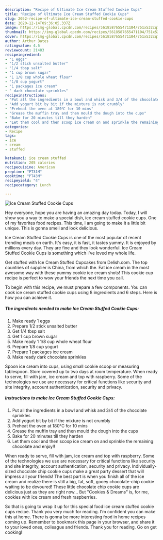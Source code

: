 ```yaml
---
description: "Recipe of Ultimate Ice Cream Stuffed Cookie Cups"
title: "Recipe of Ultimate Ice Cream Stuffed Cookie Cups"
slug: 2052-recipe-of-ultimate-ice-cream-stuffed-cookie-cups
date: 2020-12-14T09:36:05.337Z
image: https://img-global.cpcdn.com/recipes/5618587655471104/751x532cq70/ice-cream-stuffed-cookie-cups-recipe-main-photo.jpg
thumbnail: https://img-global.cpcdn.com/recipes/5618587655471104/751x532cq70/ice-cream-stuffed-cookie-cups-recipe-main-photo.jpg
cover: https://img-global.cpcdn.com/recipes/5618587655471104/751x532cq70/ice-cream-stuffed-cookie-cups-recipe-main-photo.jpg
author: Arthur Bates
ratingvalue: 4.6
reviewcount: 21483
recipeingredient:
- "1 eggs"
- "1/2 stick unsalted butter"
- "1/4 tbsp salt"
- "1 cup brown sugar"
- "1 1/8 cup whole wheat flour"
- "1/8 cup yogurt"
- "1 packages ice cream"
- " dark chocolate sprinkles"
recipeinstructions:
- "Put all the ingredients in a bowl and whisk and 3/4 of the chocolate sprinkles"
- "Add yogurt bit by bit if the mixture is not crumbly"
- "Preheat the oven at 180℃ for 10 mins"
- "Grease the muffin tray and then mould the dough into the cups"
- "Bake for 20 minutes till they harden"
- "Let them cool and then scoop ice cream on and sprinkle the remaining chocolate and enjoy!!"
categories:
- Recipe
tags:
- ice
- cream
- stuffed

katakunci: ice cream stuffed 
nutrition: 205 calories
recipecuisine: American
preptime: "PT31M"
cooktime: "PT43M"
recipeyield: "4"
recipecategory: Lunch

---
```



![Ice Cream Stuffed Cookie Cups](https://img-global.cpcdn.com/recipes/5618587655471104/751x532cq70/ice-cream-stuffed-cookie-cups-recipe-main-photo.jpg)

Hey everyone, hope you are having an amazing day today. Today, I will show you a way to make a special dish, ice cream stuffed cookie cups. One of my favorites food recipes. This time, I am going to make it a little bit unique. This is gonna smell and look delicious.

Ice Cream Stuffed Cookie Cups is one of the most popular of recent trending meals on earth. It's easy, it is fast, it tastes yummy. It is enjoyed by millions every day. They are fine and they look wonderful. Ice Cream Stuffed Cookie Cups is something which I've loved my whole life.

Get stuffed with Ice Cream Stuffed Cupcakes from Delish.com. The top countries of supplier is China, from which the. Eat ice cream in the most awesome way with these yummy cookie ice cream shots! This cookie cup recipe is perfect to wow your friends the next time you call.


To begin with this recipe, we must prepare a few components. You can cook ice cream stuffed cookie cups using 8 ingredients and 6 steps. Here is how you can achieve it.

<!--inarticleads1-->

##### The ingredients needed to make Ice Cream Stuffed Cookie Cups:

1. Make ready 1 eggs
1. Prepare 1/2 stick unsalted butter
1. Get 1/4 tbsp salt
1. Get 1 cup brown sugar
1. Make ready 1 1/8 cup whole wheat flour
1. Prepare 1/8 cup yogurt
1. Prepare 1 packages ice cream
1. Make ready  dark chocolate sprinkles


Spoon ice cream into cups, using small cookie scoop or measuring tablespoon. Store covered up to two days at room temperature. When ready to serve, fill with jam, ice cream and top with raspberry. Some of the technologies we use are necessary for critical functions like security and site integrity, account authentication, security and privacy. 

<!--inarticleads2-->

##### Instructions to make Ice Cream Stuffed Cookie Cups:

1. Put all the ingredients in a bowl and whisk and 3/4 of the chocolate sprinkles
1. Add yogurt bit by bit if the mixture is not crumbly
1. Preheat the oven at 180℃ for 10 mins
1. Grease the muffin tray and then mould the dough into the cups
1. Bake for 20 minutes till they harden
1. Let them cool and then scoop ice cream on and sprinkle the remaining chocolate and enjoy!!


When ready to serve, fill with jam, ice cream and top with raspberry. Some of the technologies we use are necessary for critical functions like security and site integrity, account authentication, security and privacy. Individually-sized chocolate chip cookie cups make a great party dessert that will impress all your friends! The best part is when you finish all of the ice cream and realize there is still a big, fat, soft, gooey chocolate-chip cookie waiting to be devoured! These little chocolate chip cookie cups are delicious just as they are right now… But &#34;Cookies &amp; Dreams&#34; is, for me, cookies with ice cream and fresh raspberries. 

So that is going to wrap it up for this special food ice cream stuffed cookie cups recipe. Thank you very much for reading. I'm confident you can make this at home. There is gonna be more interesting food in home recipes coming up. Remember to bookmark this page in your browser, and share it to your loved ones, colleague and friends. Thank you for reading. Go on get cooking!
